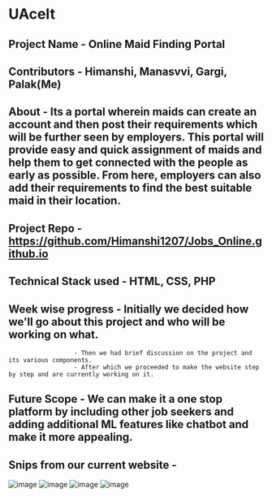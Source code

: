 # UAceIt

## Project Name - Online Maid Finding Portal
## Contributors - Himanshi, Manasvvi, Gargi, Palak(Me)
## About - Its a portal wherein maids can create an account and then post their requirements which will be further seen by employers. This portal will provide easy and quick assignment of maids and help them to get connected with the people as early as possible. From here, employers can also add their requirements to find the best suitable maid in their location.
## Project Repo - https://github.com/Himanshi1207/Jobs_Online.github.io
## Technical Stack used - HTML, CSS, PHP
## Week wise progress - Initially we decided how we'll go about this project and who will be working on what.
                      - Then we had brief discussion on the project and its various components.
                      - After which we proceeded to make the website step by step and are currently working on it.
## Future Scope - We can make it a one stop platform by including other job seekers and adding additional ML features like chatbot and make it more appealing.
## Snips from our current website - 

![image](https://user-images.githubusercontent.com/84609623/154816189-3abc88cd-c876-4582-a2c5-5733237f4fea.png)
![image](https://user-images.githubusercontent.com/84609623/154816205-c002554f-35e7-4cac-8f61-51d6bcf06724.png)
![image](https://user-images.githubusercontent.com/84609623/154816216-7cecf698-f512-40c0-953e-9d6dc0bfee30.png)
![image](https://user-images.githubusercontent.com/84609623/154816219-7fbbd239-9721-481c-84cb-3d35abc16997.png)
